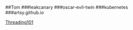 
##Tom
###leakcanary
###oscar-evil-twin
###kubernetes
###artsy.github.io

[Threading101](https://github.com/artsy/artsy.github.io/pull/230)